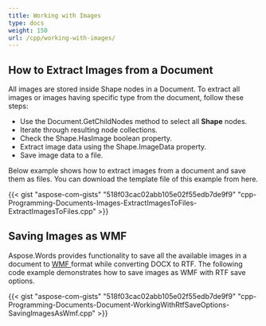 ```yaml
---
title: Working with Images
type: docs
weight: 150
url: /cpp/working-with-images/
---
```


## How to Extract Images from a Document

All images are stored inside Shape nodes in a Document. To extract all images or images having specific type from the document, follow these steps:

- Use the Document.GetChildNodes method to select all **Shape** nodes.
- Iterate through resulting node collections.
- Check the Shape.HasImage boolean property.
- Extract image data using the Shape.ImageData property.
- Save image data to a file.

Below example shows how to extract images from a document and save them as files. You can download the template file of this example from here.

{{< gist "aspose-com-gists" "518f03cac02abb105e02f55edb7de9f9" "cpp-Programming-Documents-Images-ExtractImagesToFiles-ExtractImagesToFiles.cpp" >}}

## Saving Images as WMF

Aspose.Words provides functionality to save all the available images in a document to [WMF ](https://wiki.fileformat.com/image/wmf/)format while converting DOCX to RTF. The following code example demonstrates how to save images as WMF with RTF save options.

{{< gist "aspose-com-gists" "518f03cac02abb105e02f55edb7de9f9" "cpp-Programming-Documents-Document-WorkingWithRtfSaveOptions-SavingImagesAsWmf.cpp" >}}
